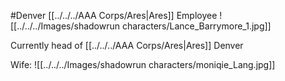 #Denver
[[../../../AAA Corps/Ares|Ares]] Employee
![[../../../Images/shadowrun characters/Lance_Barrymore_1.jpg]]

Currently head of [[../../../AAA Corps/Ares|Ares]] Denver

Wife:
![[../../../Images/shadowrun characters/moniqie_Lang.jpg]]